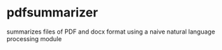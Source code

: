# pdfsummarizer
summarizes files of PDF and docx format using a naive natural language processing module
